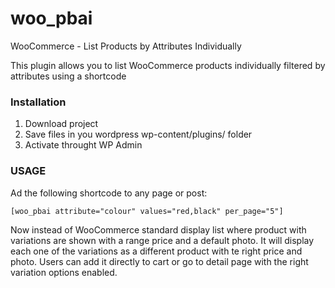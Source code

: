 # woo_pbai
WooCommerce - List Products by Attributes Individually

This plugin allows you to list WooCommerce products individually filtered by attributes using a shortcode

### Installation

1. Download project
2. Save files in you wordpress wp-content/plugins/ folder
3. Activate throught WP Admin

### USAGE
Ad the following shortcode to any page or post:
```
[woo_pbai attribute="colour" values="red,black" per_page="5"]
```

Now instead of WooCommerce standard display list where product with variations are shown with a range price and a default photo. It will display each one of the variations as a different product with te right price and photo. Users can add it directly to cart or go to detail page with the right variation options enabled.